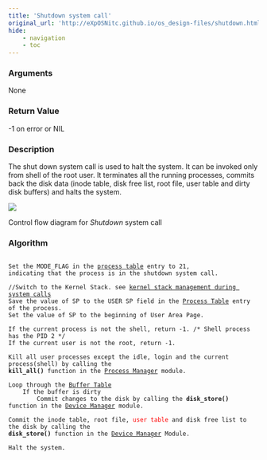 ```yaml
---
title: 'Shutdown system call'
original_url: 'http://eXpOSNitc.github.io/os_design-files/shutdown.html'
hide:
	- navigation
	- toc
---
```


### Arguments
None

### Return Value
-1 on error or NIL

### Description
The shut down system call is used to halt the system. It can be invoked only from shell of the root user. It terminates all the running processes, commits back the disk data (inode table, disk free list, root file, user table and dirty disk buffers) and halts the system.

![](https://exposnitc.github.io/img/roadmap/shutdown.png)

Control flow diagram for *Shutdown* system call


### Algorithm

<pre><code>  
Set the MODE_FLAG in the <a href="process_table.html">process table</a> entry to 21, 
indicating that the process is in the shutdown system call.
	
//Switch to the Kernel Stack. see <a href="stack_smcall.html">kernel stack management during system calls</a>
Save the value of SP to the USER SP field in the <a href="process_table.html">Process Table</a> entry of the process.
Set the value of SP to the beginning of User Area Page.

If the current process is not the shell, return -1.	/* Shell process has the PID 2 */
If the current user is not the root, return -1.

Kill all user processes except the idle, login and the current process(shell) by calling the 
<b>kill_all()</b> function in the <a href="../os_modules/Module_1.html">Process Manager</a> module.

Loop through the <a href="../os_design-files/mem_ds.html#buffer_table">Buffer Table</a>
	If the buffer is dirty
		Commit changes to the disk by calling the <b>disk_store()</b> function in the <a href="../os_modules/Module_4.html">Device Manager</a> module.

Commit the inode table, root file, <span style="color:red">user table</span> and disk free list to the disk by calling the 
<b>disk_store()</b> function in the <a href="../os_modules/Module_4.html">Device Manager</a> Module.

Halt the system.
</code></pre>  